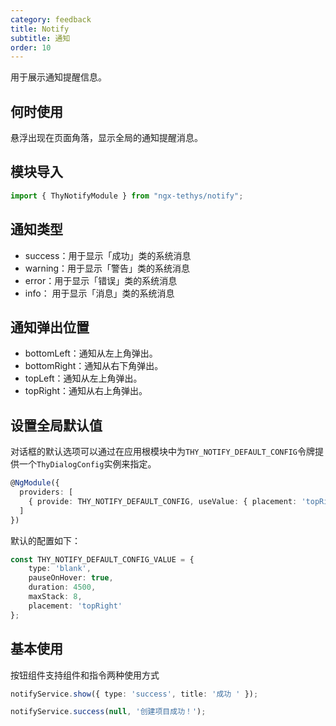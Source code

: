 ```yaml
---
category: feedback
title: Notify
subtitle: 通知
order: 10
---
```


<alert>用于展示通知提醒信息。</alert>

## 何时使用
悬浮出现在页面角落，显示全局的通知提醒消息。

## 模块导入
```ts
import { ThyNotifyModule } from "ngx-tethys/notify";
```

## 通知类型

- success：用于显示「成功」类的系统消息
- warning：用于显示「警告」类的系统消息
- error：用于显示「错误」类的系统消息
- info： 用于显示「消息」类的系统消息

## 通知弹出位置

- bottomLeft：通知从左上角弹出。
- bottomRight：通知从右下角弹出。
- topLeft：通知从左上角弹出。
- topRight：通知从右上角弹出。

## 设置全局默认值

对话框的默认选项可以通过在应用根模块中为`THY_NOTIFY_DEFAULT_CONFIG`令牌提供一个`ThyDialogConfig`实例来指定。

```ts
@NgModule({
  providers: [
    { provide: THY_NOTIFY_DEFAULT_CONFIG, useValue: { placement: 'topRight' }}
  ]
})
```

默认的配置如下：
```ts
const THY_NOTIFY_DEFAULT_CONFIG_VALUE = {
    type: 'blank',
    pauseOnHover: true,
    duration: 4500,
    maxStack: 8,
    placement: 'topRight'
};
```

## 基本使用
按钮组件支持组件和指令两种使用方式
```ts
notifyService.show({ type: 'success', title: '成功 ' });

notifyService.success(null, '创建项目成功！');
```
<example name="thy-notify-basic-example"></example>

<example name="thy-notify-type-example"></example>

<example name="thy-notify-placement-example"></example>

